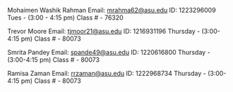 Mohaimen Washik Rahman
Email: mrahma62@asu.edu
ID: 1223296009
Tues - (3:00 - 4:15 pm)
Class # - 76320


Trevor Moore
Email: tjmoor21@asu.edu
ID: 1216931196
Thursday - (3:00-4:15 pm)
Class # - 80073


Smrita Pandey
Email: spande49@asu.edu
ID: 1220616800
Thursday - (3:00-4:15 pm)
Class # - 80073


Ramisa Zaman
Email: rrzaman@asu.edu
ID: 1222968734
Thursday - (3:00-4:15 pm)
Class # - 80073
